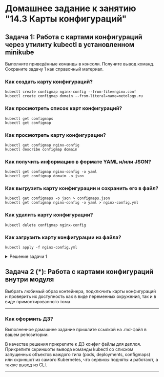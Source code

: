 # Домашнее задание к занятию "14.3 Карты конфигураций"

## Задача 1: Работа с картами конфигураций через утилиту kubectl в установленном minikube

Выполните приведённые команды в консоли. Получите вывод команд. Сохраните
задачу 1 как справочный материал.

### Как создать карту конфигураций?

```
kubectl create configmap nginx-config --from-file=nginx.conf
kubectl create configmap domain --from-literal=name=netology.ru
```

### Как просмотреть список карт конфигураций?

```
kubectl get configmaps
kubectl get configmap
```

### Как просмотреть карту конфигурации?

```
kubectl get configmap nginx-config
kubectl describe configmap domain
```

### Как получить информацию в формате YAML и/или JSON?

```
kubectl get configmap nginx-config -o yaml
kubectl get configmap domain -o json
```

### Как выгрузить карту конфигурации и сохранить его в файл?

```
kubectl get configmaps -o json > configmaps.json
kubectl get configmap nginx-config -o yaml > nginx-config.yml
```

### Как удалить карту конфигурации?

```
kubectl delete configmap nginx-config
```

### Как загрузить карту конфигурации из файла?

```
kubectl apply -f nginx-config.yml
```


<details>
    <summary>Решение задачи 1</summary>

```
iva@c9v:~/Documents/14/clokub-homeworks/14.3  (HW-14.2)$ kubectl create configmap nginx-config --from-file=nginx.conf
configmap/nginx-config created
iva@c9v:~/Documents/14/clokub-homeworks/14.3  (HW-14.2)$ kubectl get conf
error: the server doesn't have a resource type "conf"
iva@c9v:~/Documents/14/clokub-homeworks/14.3  (HW-14.2)$ kubectl get configmap
NAME               DATA   AGE
kube-root-ca.crt   1      3d13h
nginx-config       1      20s
iva@c9v:~/Documents/14/clokub-homeworks/14.3  (HW-14.2)$ kubectl create configmap domain --from-literal=name=netology.ru
configmap/domain created
iva@c9v:~/Documents/14/clokub-homeworks/14.3  (HW-14.2)$ kubectl get configmap
NAME               DATA   AGE
domain             1      4s
kube-root-ca.crt   1      3d13h
nginx-config       1      43s
iva@c9v:~/Documents/14/clokub-homeworks/14.3  (HW-14.2)$ kubectl get configmaps
kubectl get configmap
NAME               DATA   AGE
domain             1      13s
kube-root-ca.crt   1      3d13h
nginx-config       1      52s
NAME               DATA   AGE
domain             1      14s
kube-root-ca.crt   1      3d13h
nginx-config       1      53s
iva@c9v:~/Documents/14/clokub-homeworks/14.3  (HW-14.2)$ kubectl get configmap nginx-config
NAME           DATA   AGE
nginx-config   1      73s
iva@c9v:~/Documents/14/clokub-homeworks/14.3  (HW-14.2)$ kubectl describe configmap domain
Name:         domain
Namespace:    default
Labels:       <none>
Annotations:  <none>

Data
====
name:
----
netology.ru

BinaryData
====

Events:  <none>
iva@c9v:~/Documents/14/clokub-homeworks/14.3  (HW-14.2)$ kubectl get configmap nginx-config -o yaml
apiVersion: v1
data:
  nginx.conf: |
    server {
        listen 80;
        server_name  netology.ru www.netology.ru;
        access_log  /var/log/nginx/domains/netology.ru-access.log  main;
        error_log   /var/log/nginx/domains/netology.ru-error.log info;
        location / {
            include proxy_params;
            proxy_pass http://10.10.10.10:8080/;
        }
    }
kind: ConfigMap
metadata:
  creationTimestamp: "2022-12-10T09:52:44Z"
  name: nginx-config
  namespace: default
  resourceVersion: "6327"
  uid: 3527a62e-52f0-45f2-a61f-aaa36c83621f
iva@c9v:~/Documents/14/clokub-homeworks/14.3  (HW-14.2)$ kubectl get configmap domain -o json
{
    "apiVersion": "v1",
    "data": {
        "name": "netology.ru"
    },
    "kind": "ConfigMap",
    "metadata": {
        "creationTimestamp": "2022-12-10T09:53:23Z",
        "name": "domain",
        "namespace": "default",
        "resourceVersion": "6389",
        "uid": "d4b210cd-749e-485a-88ef-28a6152e9425"
    }
}
iva@c9v:~/Documents/14/clokub-homeworks/14.3  (HW-14.2)$ 
iva@c9v:~/Documents/14/clokub-homeworks/14.3/out  (HW-14.2)$ kubectl get configmaps -o json > configmaps.json
iva@c9v:~/Documents/14/clokub-homeworks/14.3/out  (HW-14.2)$ kubectl get configmap nginx-config -o yaml > nginx-config.yml
iva@c9v:~/Documents/14/clokub-homeworks/14.3/out  (HW-14.2)$ kubectl delete configmap nginx-config
configmap "nginx-config" deleted
iva@c9v:~/Documents/14/clokub-homeworks/14.3/out  (HW-14.2)$ kubectl apply -f nginx-config.yml
configmap/nginx-config created

iva@c9v:~/Documents/14/clokub-homeworks/14.3/out  (HW-14.2)$ 
iva@c9v:~/Documents/14/clokub-homeworks  (HW-14.3)$ kubectl get configmaps
NAME               DATA   AGE
domain             1      30m
kube-root-ca.crt   1      3d13h
nginx-config       1      28m

.....
iva@c9v:~/Documents/14/clokub-homeworks  (HW-14.3)$ kubectl delete configmaps nginx-config
configmap "nginx-config" deleted
iva@c9v:~/Documents/14/clokub-homeworks  (HW-14.3 *)$ kubectl delete configmaps domain
configmap "domain" deleted
iva@c9v:~/Documents/14/clokub-homeworks  (HW-14.3 *)$ kubectl get configmaps
NAME               DATA   AGE
kube-root-ca.crt   1      3d13h


```

</details>


## Задача 2 (*): Работа с картами конфигураций внутри модуля

Выбрать любимый образ контейнера, подключить карты конфигураций и проверить
их доступность как в виде переменных окружения, так и в виде примонтированного
тома

---

### Как оформить ДЗ?

Выполненное домашнее задание пришлите ссылкой на .md-файл в вашем репозитории.

В качестве решения прикрепите к ДЗ конфиг файлы для деплоя. Прикрепите скриншоты вывода команды kubectl со списком запущенных объектов каждого типа (pods, deployments, configmaps) или скриншот из самого Kubernetes, что сервисы подняты и работают, а также вывод из CLI.

---
